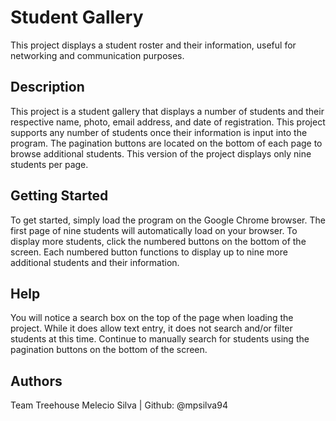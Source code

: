 # Student Gallery

This project displays a student roster and their information, useful for networking and communication purposes.

## Description

This project is a student gallery that displays a number of students and their respective name, photo, email address, and date of registration. This project supports any number of students once their information is input into the program. The pagination buttons are located on the bottom of each page to browse additional students. This version of the project displays only nine students per page.

## Getting Started

To get started, simply load the program on the Google Chrome browser. The first page of nine students will automatically load on your browser. To display more students, click the numbered buttons on the bottom of the screen. Each numbered button functions to display up to nine more additional students and their information.

## Help

You will notice a search box on the top of the page when loading the project. While it does allow text entry, it does not search and/or filter students at this time. Continue to manually search for students using the pagination buttons on the bottom of the screen.

## Authors

Team Treehouse
Melecio Silva | Github: @mpsilva94